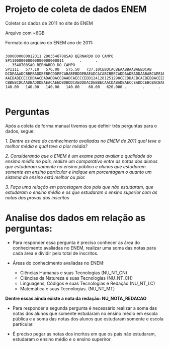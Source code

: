Projeto de coleta de dados ENEM
===============================

Coletar os dados de 2011 no site do ENEM

Arquivo com ~6GB

Formato do arquivo do ENEM ano de 2011:

<pre>
<code>
3000000000012011 2803548708SAO BERNARDO DO CAMPO                                                                                                                                       SP110000000000000000000011       .      .                                                                                                                                                                    ...3548708SAO BERNARDO DO CAMPO                                                                                                                                       SP1111   577.10   576.00   575.50   737.10CEBDCACBEAABBAABAEBDCAB      DCDEAAADCBBEBADDBEBECDDEECABABEBDDEBAEADCACABCBBECADDAADBADDAABABCAEEAEAEDDDAAEEBDECADCEABDDBAECAAABDAEBCCACBAECBAEBECC      AAEBABECECCDDAACDADADBACCBAADCAECCCEDD1241201251290CECDDACBCAEBEBBACEEDCAEBDAEDADBEBBDDADCBCBACDDEECEBABAADDEBAECDCACED      CBBEBCDCAADBADDDBAEACAEEDBDBDDCAEDDDACDEBBECAACDABADBAECCEADDCEBCBACBAEEBAEEECCEEEBCBECEBADCBDBEADCDBDCCCBADCAECCCCDDP         140.00   140.00   140.00   140.00    60.00   620.000 .       .      .
</code>
</pre>

Perguntas
=========

Após a coleta de forma manual tivemos que definir três perguntas para o dados, segue:

*1. Dentre as área do conhecimento avaliadas no ENEM de 2011 qual teve a melhor média e qual teve a pior média?*

*2. Considerando que o ENEM é um exame para avaliar a qualidade do ensimo médio no país, realize um comparativo entre as notas dos alunos que estudaram somente no ensino público e alunos que estudaram somente em ensino particular e indique em porcentagem o quanto um sistema de ensino está melhor ou pior.*

*3. Faça uma relação em porcetagem dos pais que não estudaram, que estudaram o ensino médio e os que estudaram o ensino superior com as notas das provas dos inscritos*


Analise dos dados em relação as perguntas:
==========================================

* Para responder essa pergunta é preciso conhecer as área do conhecimento avaliadas no ENEM, realizar uma soma das notas para cada área e dividir pelo total de inscritos.

* Áreas do conhecimento avaliadas no ENEM:
    * Ciências Humanas e suas Tecnologias (NU_NT_CN)
    * Ciências da Natureza e suas Tecnologias (NU_NT_CH)
    * Linguagens, Códigos e suas Tecnologias e Redação (NU_NT_LC)
    * Matemática e suas Tecnologias. (NU_NT_MT)

**Dentre essas ainda existe a nota da redação: NU_NOTA_REDACAO**

* Para responder a segunda pergunta é necessário realizar a soma das notas dos alunos que somente estudaram no ensino médio em escola pública e a soma das notas dos alunos que estudaram somente e escola particular.

* É preciso pegar as notas dos incritos em que os pais não estudaram, estudaram o ensino médio e o ensino superiror.




